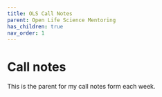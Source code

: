 ```yaml
---
title: OLS Call Notes
parent: Open Life Science Mentoring
has_children: true
nav_order: 1
---
```


# Call notes

This is the parent for my call notes form each week.

